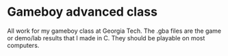 # Gameboy advanced class
All work for my gameboy class at Georgia Tech. The .gba files are the game or demo/lab results that I made in C. They should be playable on most computers.
